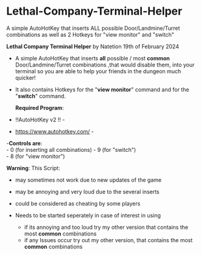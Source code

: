 # Lethal-Company-Terminal-Helper
A simple AutoHotKey that inserts ALL possible Door/Landmine/Turret combinations as well as 2 Hotkeys for "view monitor" and "switch"

**Lethal Company Terminal Helper**
by Natetion
19th of February 2024


- A simple AutoHotKey that inserts **all** possible / most **common**  Door/Landmine/Turret combinations ,that would disable them,
  into your terminal so you are able to help your friends in the dungeon much quicker! 
- It also contains Hotkeys for the "**view monitor**" command and for the "**switch**" command.
  
  **Required Program**:
- !!AutoHotKey v2 !! -
-  https://www.autohotkey.com/	-

-**Controls are**:   
		- 0 (for inserting all combinations)
		- 9 (for "switch")  
		- 8 (for "view monitor")

**Warning**:
This Script:
- may sometimes not work due to new updates of the game
- may be annoying and very loud due to the several inserts
- could be considered as cheating by some players
- Needs to be started seperately in case of interest in using

	- if its annoying and too loud try my other version that contains the most **common** combinations
	- if any Issues occur try out my other version, that contains the most **common** combinations
